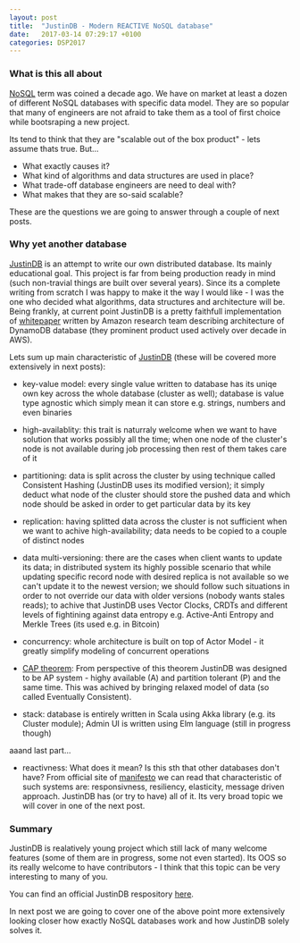 ```yaml
---
layout: post
title:  "JustinDB - Modern REACTIVE NoSQL database"
date:   2017-03-14 07:29:17 +0100
categories: DSP2017
---
```


### What is this all about
[NoSQL][no-sql] term was coined a decade ago. We have on market at least a dozen of different NoSQL databases with specific data model. They are so popular that many of engineers are not afraid to take them as a tool of first choice while bootsraping a new project.

Its tend to think that they are "scalable out of the box product" - lets assume thats true. But...

* What exactly causes it?
* What kind of algorithms and data structures are used in place?
* What trade-off database engineers are need to deal with?
* What makes that they are so-said scalable?

These are the questions we are going to answer through a couple of next posts.

### Why yet another database
[JustinDB][justindb] is an attempt to write our own distributed database. Its mainly educational goal. This project is far from being production ready in mind (such non-travial things are built over several years). Since its a complete writing from scratch I was happy to make it the way I would like - I was the one who decided what  algorithms, data structures and architecture will be. Being frankly, at current point JustinDB is a pretty faithfull implementation of [whitepaper][dynamodb-whitepaper] written by Amazon research team describing architecture of DynamoDB database (they prominent product used actively over decade in AWS).

Lets sum up main characteristic of [JustinDB][justindb] (these will be covered more extensively in next posts):
* key-value model:
every single value written to database has its uniqe own key across the whole database (cluster as well); database is value type agnostic which simply mean it can store e.g. strings, numbers and even binaries

* high-availablity:
this trait is naturraly welcome when we want to have solution that works possibly all the time; when one node of the cluster's node is not available during job processing then rest of them takes care of it

* partitioning:
data is split across the cluster by using technique called Consistent Hashing (JustinDB uses its modified version); it simply deduct what node of the cluster should store the pushed data and which node should be asked in order to get particular data by its key

* replication:
having splitted data across the cluster is not sufficient when we want to achive high-availability; data needs to be copied to a couple of distinct nodes

* data multi-versioning:
there are the cases when client wants to update its data; in distributed system its highly possible scenario that while updating specific record node with desired replica is not available so we can't update it to the newest version; we should follow such situations in order to not override our data with older versions (nobody wants stales reads); to achive that JustinDB uses Vector Clocks, CRDTs and different levels of fightining against data entropy e.g. Active-Anti Entropy and Merkle Trees (its used e.g. in Bitcoin)

* concurrency:
whole architecture is built on top of Actor Model - it greatly simplify modeling of concurrent operations

* [CAP theorem][cap-theorem]:
From perspective of this theorem JustinDB was designed to be AP system - highy available (A) and partition tolerant (P) and the same time. This was achived by bringing relaxed model of data (so called Eventually Consistent).

* stack:
database is entirely written in Scala using Akka library (e.g. its Cluster module); Admin UI is written using Elm language (still in progress though)

aaand last part...

* reactivness:
What does it mean? Is this sth that other databases don't have? From official site of [manifesto][reactive-manifesto] we can read that characteristic of such systems are: responsivness, resiliency, elasticity, message driven approach. JustinDB has (or try to have) all of it. Its very broad topic we will cover in one of the next post.

### Summary
JustinDB is realatively young project which still lack of many welcome features (some of them are in progress, some not even started). Its OOS so its really welcome to have contributors - I think that this topic can be very interesting to many of you.

You can find an official JustinDB respository [here][justindb].

In next post we are going to cover one of the above point more extensively looking closer how exactly NoSQL databases work and how JustinDB solely solves it.

[no-sql]: https://www.wikiwand.com/en/NoSQL
[justindb]: https://github.com/speedcom/JustinDB
[dynamodb-whitepaper]: http://www.allthingsdistributed.com/files/amazon-dynamo-sosp2007.pdf
[reactive-manifesto]: http://www.reactivemanifesto.org
[cap-theorem]: https://www.wikiwand.com/en/CAP_theorem
